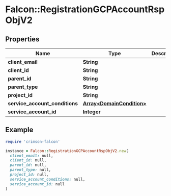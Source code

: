 # Falcon::RegistrationGCPAccountRspObjV2

## Properties

| Name | Type | Description | Notes |
| ---- | ---- | ----------- | ----- |
| **client_email** | **String** |  | [optional] |
| **client_id** | **String** |  | [optional] |
| **parent_id** | **String** |  |  |
| **parent_type** | **String** |  | [optional] |
| **project_id** | **String** |  | [optional] |
| **service_account_conditions** | [**Array&lt;DomainCondition&gt;**](DomainCondition.md) |  | [optional] |
| **service_account_id** | **Integer** |  | [optional] |

## Example

```ruby
require 'crimson-falcon'

instance = Falcon::RegistrationGCPAccountRspObjV2.new(
  client_email: null,
  client_id: null,
  parent_id: null,
  parent_type: null,
  project_id: null,
  service_account_conditions: null,
  service_account_id: null
)
```

